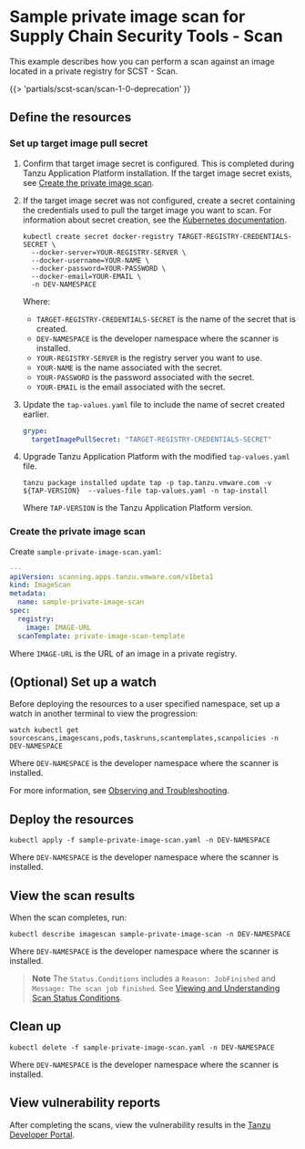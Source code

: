 # Sample private image scan for Supply Chain Security Tools - Scan

This example describes how you can perform a scan against an image located in a private registry for
SCST - Scan.

{{> 'partials/scst-scan/scan-1-0-deprecation' }}

## <a id="define-resources"></a>Define the resources

### <a id="set-up-target-secret"></a> Set up target image pull secret

1. Confirm that target image secret is configured. This is completed during Tanzu Application
   Platform installation. If the target image secret exists, see [Create the private image scan](./private-image.hbs.md#create-the-private-image-scan).

1. If the target image secret was not configured, create a secret containing the credentials used to
   pull the target image you want to scan. For information about secret creation, see the
   [Kubernetes documentation](https://kubernetes.io/docs/tasks/configure-pod-container/pull-image-private-registry/#create-a-secret-by-providing-credentials-on-the-command-line).

   ```console
   kubectl create secret docker-registry TARGET-REGISTRY-CREDENTIALS-SECRET \
     --docker-server=YOUR-REGISTRY-SERVER \
     --docker-username=YOUR-NAME \
     --docker-password=YOUR-PASSWORD \
     --docker-email=YOUR-EMAIL \
     -n DEV-NAMESPACE
   ```

   Where:

   - `TARGET-REGISTRY-CREDENTIALS-SECRET` is the name of the secret that is created.
   - `DEV-NAMESPACE` is the developer namespace where the scanner is installed.
   - `YOUR-REGISTRY-SERVER` is the registry server you want to use.
   - `YOUR-NAME` is the name associated with the secret.
   - `YOUR-PASSWORD` is the password associated with the secret.
   - `YOUR-EMAIL` is the email associated with the secret.

1. Update the `tap-values.yaml` file to include the name of secret created earlier.

    ```yaml
    grype:
      targetImagePullSecret: "TARGET-REGISTRY-CREDENTIALS-SECRET"
    ```

1. Upgrade Tanzu Application Platform with the modified `tap-values.yaml` file.

   ```console
   tanzu package installed update tap -p tap.tanzu.vmware.com -v ${TAP-VERSION}  --values-file tap-values.yaml -n tap-install
   ```

   Where `TAP-VERSION` is the Tanzu Application Platform version.

### <a id="create-private-image-scan"></a>Create the private image scan

Create `sample-private-image-scan.yaml`:

```yaml
---
apiVersion: scanning.apps.tanzu.vmware.com/v1beta1
kind: ImageScan
metadata:
  name: sample-private-image-scan
spec:
  registry:
    image: IMAGE-URL
  scanTemplate: private-image-scan-template
```

Where `IMAGE-URL` is the URL of an image in a private registry.

## <a id="set-up-watch"></a>(Optional) Set up a watch

Before deploying the resources to a user specified namespace, set up a watch in another terminal to view the progression:

```console
watch kubectl get sourcescans,imagescans,pods,taskruns,scantemplates,scanpolicies -n DEV-NAMESPACE
```

Where `DEV-NAMESPACE` is the developer namespace where the scanner is installed.

For more information, see [Observing and Troubleshooting](../observing.md).

## <a id="deploy-resources"></a>Deploy the resources

```console
kubectl apply -f sample-private-image-scan.yaml -n DEV-NAMESPACE
```

Where `DEV-NAMESPACE` is the developer namespace where the scanner is installed.

## <a id="view-scan-results"></a>View the scan results

When the scan completes, run:

```console
kubectl describe imagescan sample-private-image-scan -n DEV-NAMESPACE
```

Where `DEV-NAMESPACE` is the developer namespace where the scanner is installed.

> **Note** The `Status.Conditions` includes a `Reason: JobFinished` and
> `Message: The scan job finished`. See [Viewing and Understanding Scan Status Conditions](../results.md).

## <a id="clean-up"></a>Clean up

```console
kubectl delete -f sample-private-image-scan.yaml -n DEV-NAMESPACE
```

Where `DEV-NAMESPACE` is the developer namespace where the scanner is installed.

## <a id="view-vuln-reports"></a>View vulnerability reports

After completing the scans, view the vulnerability results in the [Tanzu Developer Portal](../../tap-gui/plugins/sa-tap-gui.hbs.md).

